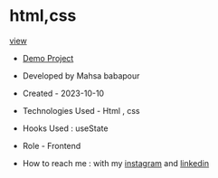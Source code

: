 # html,css

[view](https://user-images.githubusercontent.com/120960956/211606262-71f1a8a3-9db7-4fe5-b910-64a99481b76b.mp4)

- [Demo Project](https://pouria-farahani-developer.github.io/Accordion-Menu-By-React/)

- Developed by Mahsa babapour

- Created - 2023-10-10

- Technologies Used - Html , css 

- Hooks Used : useState 

- Role - Frontend

- How to reach me : with my [instagram](https://www.instagram.com/mahsabbpour.web) and [linkedin](https://www.linkedin.com/in/mahsabbpour)
